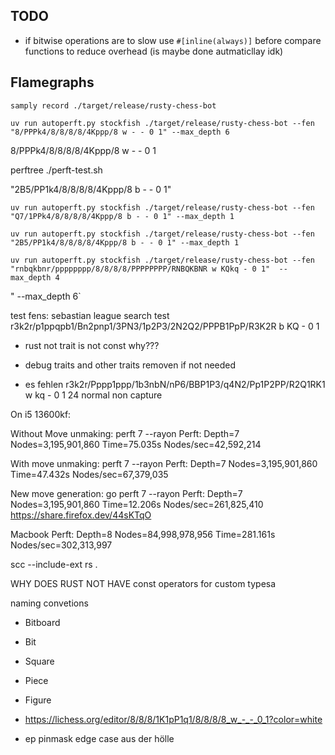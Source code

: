 ## TODO

- if bitwise operations are to slow use `#[inline(always)]` before compare functions to reduce overhead (is maybe done autmaticllay idk)

## Flamegraphs

`samply record ./target/release/rusty-chess-bot`

`uv run autoperft.py stockfish ./target/release/rusty-chess-bot --fen "8/PPPk4/8/8/8/8/4Kppp/8 w - - 0 1" --max_depth 6`

8/PPPk4/8/8/8/8/4Kppp/8 w - - 0 1

perftree ./perft-test.sh

"2B5/PP1k4/8/8/8/8/4Kppp/8 b - - 0 1"

`uv run autoperft.py stockfish ./target/release/rusty-chess-bot --fen "Q7/1PPk4/8/8/8/8/4Kppp/8 b - - 0 1" --max_depth 1`

`uv run autoperft.py stockfish ./target/release/rusty-chess-bot --fen "2B5/PP1k4/8/8/8/8/4Kppp/8 b - - 0 1" --max_depth 1`

`uv run autoperft.py stockfish ./target/release/rusty-chess-bot --fen "rnbqkbnr/pppppppp/8/8/8/8/PPPPPPPP/RNBQKBNR w KQkq - 0 1"  --max_depth 4`

" --max_depth 6`

test fens:
sebastian league search test r3k2r/p1ppqpb1/Bn2pnp1/3PN3/1p2P3/2N2Q2/PPPB1PpP/R3K2R b KQ - 0 1

- rust not trait is not const why???

- debug traits and other traits removen if not needed

- es fehlen r3k2r/Pppp1ppp/1b3nbN/nP6/BBP1P3/q4N2/Pp1P2PP/R2Q1RK1 w kq - 0 1
  24 normal non capture

On i5 13600kf:

Without Move unmaking:
perft 7 --rayon
Perft: Depth=7 Nodes=3,195,901,860 Time=75.035s Nodes/sec=42,592,214

With move unmaking:
perft 7 --rayon
Perft: Depth=7 Nodes=3,195,901,860 Time=47.432s Nodes/sec=67,379,035

New move generation:
go perft 7 --rayon
Perft: Depth=7 Nodes=3,195,901,860 Time=12.206s Nodes/sec=261,825,410
https://share.firefox.dev/44sKTqO

Macbook
Perft: Depth=8 Nodes=84,998,978,956 Time=281.161s Nodes/sec=302,313,997

scc --include-ext rs .

WHY DOES RUST NOT HAVE const operators for custom typesa

naming convetions

- Bitboard
- Bit
- Square

- Piece
- Figure

- https://lichess.org/editor/8/8/8/1K1pP1q1/8/8/8/8_w_-_-_0_1?color=white
- ep pinmask edge case aus der hölle
